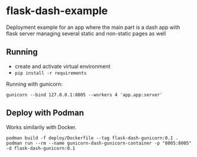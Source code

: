 # flask-dash-example
Deployment example for an app where the main part is a dash app with flask server managing several static and non-static pages as well

## Running

- create and activate virtual environment
- ```pip install -r requirements```

Running with gunicorn:

```
gunicorn --bind 127.0.0.1:8005 --workers 4 'app.app:server'
```

## Deploy with Podman
Works similarily with Docker.

```
podman build -f deploy/Dockerfile --tag flask-dash-gunicorn:0.1 .
podman run --rm --name gunicorn-dash-gunicorn-container -p "8005:8005" -d flask-dash-gunicorn:0.1
```
